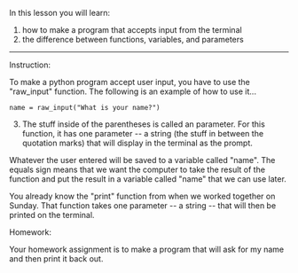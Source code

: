 In this lesson you will learn: 

1) how to make a program that accepts input from the terminal
2) the difference between functions, variables, and parameters

---------------------------------

Instruction:

To make a python program accept user input, you have to use the "raw_input" function. The following is an example of how to use it...

    name = raw_input("What is your name?")

3) The stuff inside of the parentheses is called an parameter. For this function, it has one parameter -- a string (the stuff in between the quotation marks) that will display in the terminal as the prompt. 

Whatever the user entered will be saved to a variable called "name". The equals sign means that we want the computer to take the result of the function and put the result in a variable called "name" that we can use later.

You already know the "print" function from when we worked together on Sunday. That function takes one parameter -- a string -- that will then be printed on the terminal. 


Homework: 

Your homework assignment is to make a program that will ask for my name and then print it back out. 
